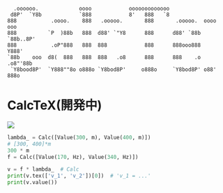 ```
  .oooooo.             oooo            ooooooooooooo                       
 d8P'  `Y8b            `888            8'   888   `8                       
888           .oooo.    888   .ooooo.       888       .ooooo.  oooo    ooo 
888          `P  )88b   888  d88' `"Y8      888      d88' `88b  `88b..8P'  
888           .oP"888   888  888            888      888ooo888    Y888'    
`88b    ooo  d8(  888   888  888   .o8      888      888    .o  .o8"'88b   
 `Y8bood8P'  `Y888""8o o888o `Y8bod8P'     o888o     `Y8bod8P' o88'   888o 
```

# CalcTeX(開発中)


![](https://github.com/uec-world-dominators/calctex/workflows/Python%20package%20CI/badge.svg)

```py
lambda_ = Calc([Value(300, m), Value(400, m)])
# [300, 400]*m
300 * m
f = Calc([Value(170, Hz), Value(340, Hz)])

v = f * lambda_  # Calc
print(v.tex(['v_1', 'v_2'])[0])  # 'v_1 = ...'
print(v.value())
```
